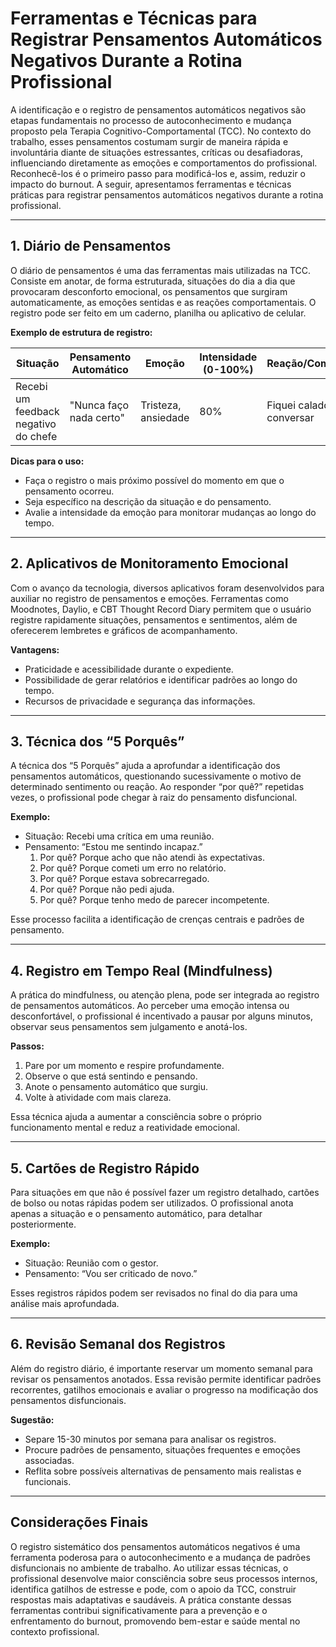 # Ferramentas e Técnicas para Registrar Pensamentos Automáticos Negativos Durante a Rotina Profissional

A identificação e o registro de pensamentos automáticos negativos são etapas fundamentais no processo de autoconhecimento e mudança proposto pela Terapia Cognitivo-Comportamental (TCC). No contexto do trabalho, esses pensamentos costumam surgir de maneira rápida e involuntária diante de situações estressantes, críticas ou desafiadoras, influenciando diretamente as emoções e comportamentos do profissional. Reconhecê-los é o primeiro passo para modificá-los e, assim, reduzir o impacto do burnout. A seguir, apresentamos ferramentas e técnicas práticas para registrar pensamentos automáticos negativos durante a rotina profissional.

---

## 1. Diário de Pensamentos

O diário de pensamentos é uma das ferramentas mais utilizadas na TCC. Consiste em anotar, de forma estruturada, situações do dia a dia que provocaram desconforto emocional, os pensamentos que surgiram automaticamente, as emoções sentidas e as reações comportamentais. O registro pode ser feito em um caderno, planilha ou aplicativo de celular.

**Exemplo de estrutura de registro:**

| Situação | Pensamento Automático | Emoção | Intensidade (0-100%) | Reação/Comportamento |
|----------|----------------------|--------|----------------------|----------------------|
| Recebi um feedback negativo do chefe | "Nunca faço nada certo" | Tristeza, ansiedade | 80% | Fiquei calado, evitei conversar |

**Dicas para o uso:**
- Faça o registro o mais próximo possível do momento em que o pensamento ocorreu.
- Seja específico na descrição da situação e do pensamento.
- Avalie a intensidade da emoção para monitorar mudanças ao longo do tempo.

---

## 2. Aplicativos de Monitoramento Emocional

Com o avanço da tecnologia, diversos aplicativos foram desenvolvidos para auxiliar no registro de pensamentos e emoções. Ferramentas como Moodnotes, Daylio, e CBT Thought Record Diary permitem que o usuário registre rapidamente situações, pensamentos e sentimentos, além de oferecerem lembretes e gráficos de acompanhamento.

**Vantagens:**
- Praticidade e acessibilidade durante o expediente.
- Possibilidade de gerar relatórios e identificar padrões ao longo do tempo.
- Recursos de privacidade e segurança das informações.

---

## 3. Técnica dos “5 Porquês”

A técnica dos “5 Porquês” ajuda a aprofundar a identificação dos pensamentos automáticos, questionando sucessivamente o motivo de determinado sentimento ou reação. Ao responder “por quê?” repetidas vezes, o profissional pode chegar à raiz do pensamento disfuncional.

**Exemplo:**
- Situação: Recebi uma crítica em uma reunião.
- Pensamento: “Estou me sentindo incapaz.”
    1. Por quê? Porque acho que não atendi às expectativas.
    2. Por quê? Porque cometi um erro no relatório.
    3. Por quê? Porque estava sobrecarregado.
    4. Por quê? Porque não pedi ajuda.
    5. Por quê? Porque tenho medo de parecer incompetente.

Esse processo facilita a identificação de crenças centrais e padrões de pensamento.

---

## 4. Registro em Tempo Real (Mindfulness)

A prática do mindfulness, ou atenção plena, pode ser integrada ao registro de pensamentos automáticos. Ao perceber uma emoção intensa ou desconfortável, o profissional é incentivado a pausar por alguns minutos, observar seus pensamentos sem julgamento e anotá-los.

**Passos:**
1. Pare por um momento e respire profundamente.
2. Observe o que está sentindo e pensando.
3. Anote o pensamento automático que surgiu.
4. Volte à atividade com mais clareza.

Essa técnica ajuda a aumentar a consciência sobre o próprio funcionamento mental e reduz a reatividade emocional.

---

## 5. Cartões de Registro Rápido

Para situações em que não é possível fazer um registro detalhado, cartões de bolso ou notas rápidas podem ser utilizados. O profissional anota apenas a situação e o pensamento automático, para detalhar posteriormente.

**Exemplo:**
- Situação: Reunião com o gestor.
- Pensamento: “Vou ser criticado de novo.”

Esses registros rápidos podem ser revisados no final do dia para uma análise mais aprofundada.

---

## 6. Revisão Semanal dos Registros

Além do registro diário, é importante reservar um momento semanal para revisar os pensamentos anotados. Essa revisão permite identificar padrões recorrentes, gatilhos emocionais e avaliar o progresso na modificação dos pensamentos disfuncionais.

**Sugestão:**
- Separe 15-30 minutos por semana para analisar os registros.
- Procure padrões de pensamento, situações frequentes e emoções associadas.
- Reflita sobre possíveis alternativas de pensamento mais realistas e funcionais.

---

## Considerações Finais

O registro sistemático dos pensamentos automáticos negativos é uma ferramenta poderosa para o autoconhecimento e a mudança de padrões disfuncionais no ambiente de trabalho. Ao utilizar essas técnicas, o profissional desenvolve maior consciência sobre seus processos internos, identifica gatilhos de estresse e pode, com o apoio da TCC, construir respostas mais adaptativas e saudáveis. A prática constante dessas ferramentas contribui significativamente para a prevenção e o enfrentamento do burnout, promovendo bem-estar e saúde mental no contexto profissional.